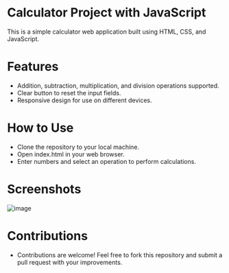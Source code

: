 # Calculator Project with JavaScript
This is a simple calculator web application built using HTML, CSS, and JavaScript.
# Features
- Addition, subtraction, multiplication, and division operations supported.
- Clear button to reset the input fields.
- Responsive design for use on different devices.
# How to Use
- Clone the repository to your local machine.
- Open index.html in your web browser.
- Enter numbers and select an operation to perform calculations.


# Screenshots
![image](https://github.com/MUsman18/Calculator-App/assets/121419786/4283b5d0-c3e2-4a5d-b618-a4bf35bfbf64)


# Contributions
- Contributions are welcome! Feel free to fork this repository and submit a pull request with your improvements.
